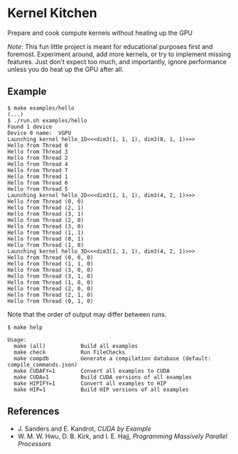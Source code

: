 # Kernel Kitchen

Prepare and cook compute kernels without heating up the GPU

*Note*: This fun little project is meant for educational purposes first and
foremost. Experiment around, add more kernels, or try to implement missing
features. Just don't expect too much, and importantly, ignore performance
unless you do heat up the GPU after all.

## Example

```console
$ make examples/hello
(...)
$ ./run.sh examples/hello
Found 1 device
Device 0 name:	VGPU
Launching kernel hello_1D<<<dim3(1, 1, 1), dim3(8, 1, 1)>>>
Hello from Thread 0
Hello from Thread 3
Hello from Thread 2
Hello from Thread 4
Hello from Thread 7
Hello from Thread 1
Hello from Thread 6
Hello from Thread 5
Launching kernel hello_2D<<<dim3(1, 1, 1), dim3(4, 2, 1)>>>
Hello from Thread (0, 0)
Hello from Thread (2, 1)
Hello from Thread (3, 1)
Hello from Thread (2, 0)
Hello from Thread (3, 0)
Hello from Thread (1, 1)
Hello from Thread (0, 1)
Hello from Thread (1, 0)
Launching kernel hello_3D<<<dim3(1, 1, 1), dim3(4, 2, 1)>>>
Hello from Thread (0, 0, 0)
Hello from Thread (1, 1, 0)
Hello from Thread (3, 0, 0)
Hello from Thread (3, 1, 0)
Hello from Thread (1, 0, 0)
Hello from Thread (2, 0, 0)
Hello from Thread (2, 1, 0)
Hello from Thread (0, 1, 0)
```

Note that the order of output may differ between runs.

```console
$ make help

Usage:
  make (all)           Build all examples
  make check           Run FileChecks
  make compdb          Generate a compilation database (default: compile_commands.json)
  make CUDAFY=1        Convert all examples to CUDA
  make CUDA=1          Build CUDA versions of all examples
  make HIPIFY=1        Convert all examples to HIP
  make HIP=1           Build HIP versions of all examples
```

## References

- J. Sanders and E. Kandrot, *CUDA by Example*
- W. M. W. Hwu, D. B. Kirk, and I. E. Hajj, *Programming Massively Parallel Processors*
